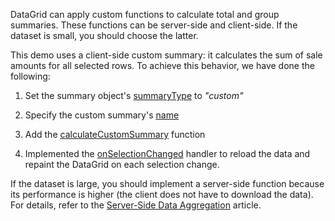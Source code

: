 DataGrid can apply custom functions to calculate total and group summaries. These functions can be server-side and client-side. If the dataset is small, you should choose the latter.

This demo uses a client-side custom summary: it calculates the sum of sale amounts for all selected rows. To achieve this behavior, we have done the following:

1. Set the summary object's [summaryType](/Documentation/ApiReference/UI_Components/dxDataGrid/Configuration/summary/totalItems/#summaryType) to *"custom"*

1. Specify the custom summary's [name](/Documentation/ApiReference/UI_Components/dxDataGrid/Configuration/summary/totalItems/#name)

1. Add the [calculateCustomSummary](/Documentation/ApiReference/UI_Components/dxDataGrid/Configuration/summary/#calculateCustomSummary) function

1. Implemented the [onSelectionChanged](/Documentation/ApiReference/UI_Components/dxDataGrid/Configuration/#onSelectionChanged) handler to reload the data and repaint the DataGrid on each selection change.

If the dataset is large, you should implement a server-side function because its performance is higher (the client does not have to download the data). For details, refer to the [Server-Side Data Aggregation](/Documentation/Guide/UI_Components/DataGrid/Summaries/Custom_Aggregate_Function/#Server-Side_Data_Aggregation) article.